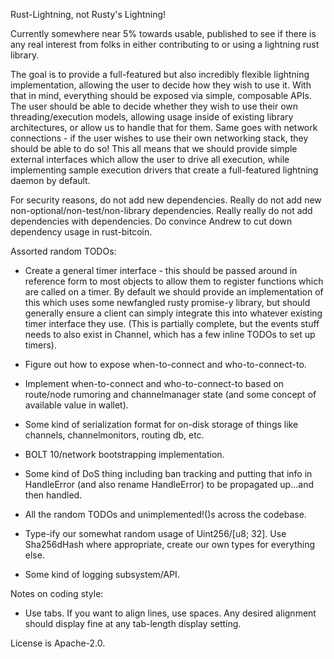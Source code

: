 Rust-Lightning, not Rusty's Lightning!

Currently somewhere near 5% towards usable, published to see if there is any
real interest from folks in either contributing to or using a lightning rust
library.

The goal is to provide a full-featured but also incredibly flexible lightning
implementation, allowing the user to decide how they wish to use it. With that
in mind, everything should be exposed via simple, composable APIs. The user
should be able to decide whether they wish to use their own threading/execution
models, allowing usage inside of existing library architectures, or allow us to
handle that for them. Same goes with network connections - if the user wishes
to use their own networking stack, they should be able to do so! This all means
that we should provide simple external interfaces which allow the user to drive
all execution, while implementing sample execution drivers that create a
full-featured lightning daemon by default.

For security reasons, do not add new dependencies. Really do not add new
non-optional/non-test/non-library dependencies. Really really do not add
dependencies with dependencies. Do convince Andrew to cut down dependency usage
in rust-bitcoin.

Assorted random TODOs:

 * Create a general timer interface - this should be passed around in reference
   form to most objects to allow them to register functions which are called on
   a timer. By default we should provide an implementation of this which uses
   some newfangled rusty promise-y library, but should generally ensure a
   client can simply integrate this into whatever existing timer interface
   they use. (This is partially complete, but the events stuff needs to also
   exist in Channel, which has a few inline TODOs to set up timers).

 * Figure out how to expose when-to-connect and who-to-connect-to.

 * Implement when-to-connect and who-to-connect-to based on route/node rumoring
   and channelmanager state (and some concept of available value in wallet).

 * Some kind of serialization format for on-disk storage of things like
   channels, channelmonitors, routing db, etc.

 * BOLT 10/network bootstrapping implementation.

 * Some kind of DoS thing including ban tracking and putting that info in
   HandleError (and also rename HandleError) to be propagated up...and then
   handled.

 * All the random TODOs and unimplemented!()s across the codebase.

 * Type-ify our somewhat random usage of Uint256/[u8; 32]. Use Sha256dHash
   where appropriate, create our own types for everything else.

 * Some kind of logging subsystem/API.

Notes on coding style:
 * Use tabs. If you want to align lines, use spaces. Any desired alignment
   should display fine at any tab-length display setting.

License is Apache-2.0.
